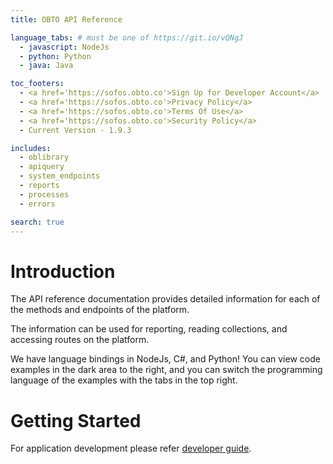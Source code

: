 ```yaml
---
title: OBTO API Reference

language_tabs: # must be one of https://git.io/vQNgJ
  - javascript: NodeJs
  - python: Python
  - java: Java

toc_footers:
  - <a href='https://sofos.obto.co'>Sign Up for Developer Account</a>
  - <a href='https://sofos.obto.co'>Privacy Policy</a>
  - <a href='https://sofos.obto.co'>Terms Of Use</a>
  - <a href='https://sofos.obto.co'>Security Policy</a>
  - Current Version - 1.9.3

includes:
  - oblibrary
  - apiquery
  - system_endpoints
  - reports
  - processes
  - errors

search: true
---
```


# Introduction

The API reference documentation provides detailed information for each of the methods and endpoints of the platform.

The information can be used for reporting, reading collections, and accessing routes on the platform.

We have language bindings in NodeJs, C#, and Python! You can view code examples in the dark area to the right, and you can switch the programming language of the examples with the tabs in the top right.

# Getting Started

For application development please refer [developer guide](https://www.obto.co/site/ob/documentation).


